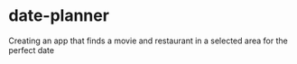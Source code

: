 # date-planner
Creating an app that finds a movie and restaurant in a selected area for the perfect date
